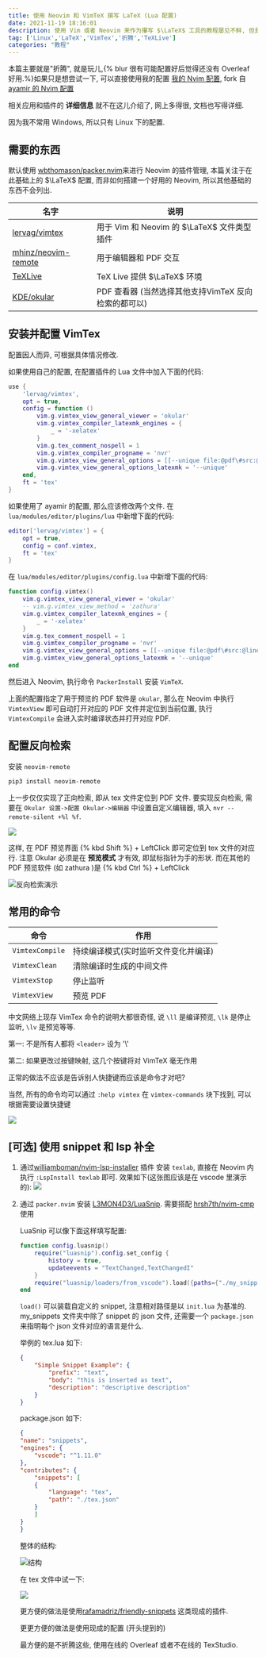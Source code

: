 ```yaml
---
title: 使用 Neovim 和 VimTeX 撰写 LaTeX (Lua 配置)
date: 2021-11-19 18:16:01
description: 使用 Vim 或者 Neovim 来作为攥写 $\LaTeX$ 工具的教程屡见不鲜, 但是大都是基于 VimScript, 很少见到有使用 Lua 配置的
tag: ['Linux','LaTeX','VimTex','折腾','TeXLive']
categories: "教程"
---
```


本篇主要就是"折腾", 就是玩儿,{% blur 很有可能配置好后觉得还没有 Overleaf 好用.%}如果只是想尝试一下, 可以直接使用我的配置 [我的 Nvim 配置](https://github.com/ayasa520/nvimdots), fork 自 [ayamir 的 Nvim 配置](https://github.com/ayamir/nvimdots)

相关应用和插件的 **详细信息** 就不在这儿介绍了, 网上多得很, 文档也写得详细.

因为我不常用 Windows, 所以只有 Linux 下的配置.

## 需要的东西
默认使用 [wbthomason/packer.nvim](https://github.com/wbthomason/packer.nvim)来进行 Neovim 的插件管理, 本篇关注于在此基础上的 $\LaTeX$ 配置, 而非如何搭建一个好用的 Neovim, 所以其他基础的东西不会列出. 

| 名字   | 说明|
|--------------- | --------------- |
|[lervag/vimtex](https://github.com/lervag/vimtex)|用于 Vim 和 Neovim 的 $\LaTeX$ 文件类型插件|
| [mhinz/neovim-remote](https://github.com/mhinz/neovim-remote)   | 用于编辑器和 PDF 交互|
| [TeXLive](https://tug.org/texlive/acquire-netinstall.html)|TeX Live 提供 $\LaTeX$ 环境|
| [KDE/okular](https://github.com/KDE/okular)|PDF 查看器 (当然选择其他支持VimTeX 反向检索的都可以)|

## 安装并配置 VimTex

配置因人而异, 可根据具体情况修改. 

如果使用自己的配置, 在配置插件的 Lua 文件中加入下面的代码:

```Lua
use { 
    'lervag/vimtex',
    opt = true,
    config = function ()
        vim.g.vimtex_view_general_viewer = 'okular'
        vim.g.vimtex_compiler_latexmk_engines = {
            _ = '-xelatex'
        }
        vim.g.tex_comment_nospell = 1
        vim.g.vimtex_compiler_progname = 'nvr'
        vim.g.vimtex_view_general_options = [[--unique file:@pdf\#src:@line@tex]]
        vim.g.vimtex_view_general_options_latexmk = '--unique'
    end,
    ft = 'tex'
}
```

如果使用了 ayamir 的配置, 那么应该修改两个文件. 在 `lua/modules/editor/plugins/lua` 中新增下面的代码:

```lua
editor['lervag/vimtex'] = {
    opt = true,
    config = conf.vimtex,
    ft = 'tex'
}
```
在 `lua/modules/editor/plugins/config.lua` 中新增下面的代码:

```lua
function config.vimtex()
    vim.g.vimtex_view_general_viewer = 'okular'
    -- vim.g.vimtex_view_method = 'zathura'
    vim.g.vimtex_compiler_latexmk_engines = {
        _ = '-xelatex'
    }
    vim.g.tex_comment_nospell = 1
    vim.g.vimtex_compiler_progname = 'nvr'
    vim.g.vimtex_view_general_options = [[--unique file:@pdf\#src:@line@tex]]
    vim.g.vimtex_view_general_options_latexmk = '--unique'
end
```

然后进入 Neovim, 执行命令 `PackerInstall` 安装 `VimTeX`.

上面的配置指定了用于预览的 PDF 软件是 `okular`, 那么在 Neovim 中执行 `VimtexView` 即可自动打开对应的 PDF 文件并定位到当前位置, 执行 `VimtexCompile` 会进入实时编译状态并打开对应 PDF. 

## 配置反向检索

安装 `neovim-remote` 

```bash
pip3 install neovim-remote
```

上一步仅仅实现了正向检索, 即从 tex 文件定位到 PDF 文件. 要实现反向检索, 需要在 `Okular 设置->配置 Okular->编辑器` 中设置自定义编辑器, 填入 `nvr --remote-silent +%l %f`.

![](https://cdn.jsdelivr.net/npm/rikka-os2@1.0.5/img/2021-11-19_19-36.png)

这样, 在 PDF 预览界面 {% kbd Shift %} + LeftClick 即可定位到 tex 文件的对应行. 注意 Okular 必须是在 **预览模式** 才有效, 即鼠标指针为手的形状. 而在其他的 PDF 预览软件 (如 zathura )是 {% kbd Ctrl %} + LeftClick


![反向检索演示](https://cdn.jsdelivr.net/npm/rikka-os2@1.0.5/img/h1k1e-i5388.gif)

## 常用的命令

| 命令   |  作用   |
|--------------- | --------------- |
| `VimtexCompile`        | 持续编译模式(实时监听文件变化并编译)   |
|`VimtexClean`| 清除编译时生成的中间文件 |
|`VimtexStop`|停止监听|
|`VimtexView`|预览 PDF|


中文网络上现存 VimTex 命令的说明大都很奇怪, 说 `\ll` 是编译预览, `\lk` 是停止监听, `\lv` 是预览等等. 

第一: 不是所有人都将 `<leader>` 设为 '\\'

第二: 如果更改过按键映射, 这几个按键将对 VimTeX 毫无作用

正常的做法不应该是告诉别人快捷键而应该是命令才对吧?


当然, 所有的命令均可以通过 `:help vimtex` 在 `vimtex-commands` 块下找到, 可以根据需要设置快捷键

![](https://cdn.jsdelivr.net/npm/rikka-os2@1.0.5/img/ahdnuihg)

## [可选] 使用 snippet 和 lsp 补全

1. 通过[williamboman/nvim-lsp-installer](https://github.com/williamboman/nvim-lsp-installer) 插件 安装 `texlab`, 直接在 Neovim 内执行 `:LspInstall texlab` 即可. 效果如下(这张图应该是在 vscode 里演示的):
![](https://cdn.jsdelivr.net/gh/latex-lsp/texlab/docs/demo.gif)


2. 通过 `packer.nvim` 安装
   [L3MON4D3/LuaSnip](https://github.com/L3MON4D3/LuaSnip). 需要搭配 [hrsh7th/nvim-cmp](https://github.com/hrsh7th/nvim-cmp) 使用
    
    LuaSnip 可以像下面这样填写配置:

    ```Lua
    function config.luasnip()
        require("luasnip").config.set_config {
            history = true,
            updateevents = "TextChanged,TextChangedI"
        }
        require("luasnip/loaders/from_vscode").load({paths={"./my_snippets"}})
    end
    ```
    
    `load()` 可以装载自定义的 snippet, 注意相对路径是以 `init.lua` 为基准的. my_snippets 文件夹中除了 snippet 的 json 文件, 还需要一个 `package.json` 来指明每个 json 文件对应的语言是什么.

    举例的 tex.lua 如下:

    ```json
    {
        "Simple Snippet Example": {
            "prefix": "text",
            "body": "this is inserted as text",
            "description": "descriptive description"
        }
    } 
    ```
    
    package.json 如下:

    ```json
    {
    "name": "snippets",
    "engines": {
        "vscode": "^1.11.0"
    },
    "contributes": {
        "snippets": [
        {
            "language": "tex",
            "path": "./tex.json"
        }
        ]
    }
    }

    ```
    整体的结构:

    ![结构](https://cdn.jsdelivr.net/npm/rikka-os2@1.0.5/img/结构.png "结构")

    在 tex 文件中试一下:

    ![](https://cdn.jsdelivr.net/npm/rikka-os2@1.0.5/img/yihr4-c9ea6.gif) 

    更方便的做法是使用[rafamadriz/friendly-snippets](https://github.com/rafamadriz/friendly-snippets) 这类现成的插件.

    更更方便的做法是使用现成的配置 (开头提到的)

    最方便的是不折腾这些, 使用在线的 Overleaf 或者不在线的 TexStudio.
